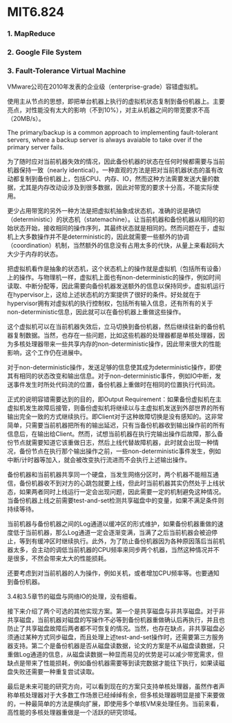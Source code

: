 # MIT6.824

### 1. MapReduce

### 2. Google File System


### 3. Fault-Tolerance Virtual Machine

VMware公司在2010年发表的企业级（enterprise-grade）容错虚拟机。

使用主从节点的思想，即把单台机器上执行的虚拟机状态复制到备份机器上。主要亮点，对性能没有太大的影响（不到10%），对主从机器之间的带宽要求不高（20MB/s）。

The primary/backup is a common approach to implementing fault-tolerant servers, where a backup server is always avaiable to take over if the primary server fails.

为了随时应对当前机器失效的情况，因此备份机器的状态在任何时候都需要与当前机器保持一致（nearly identical）。一种直观的方法是把对当前机器状态的虽有改动都复制到备份机器上，包括CPU、内存、IO，然而这种方法需要发送大量的数据，尤其是内存改动设涉及到很多数据，因此对带宽的要求十分高，不能实际使用。

更少占用带宽的另外一种方法是把虚拟机抽象成状态机，准确的说是确切（deterministic）的状态机（statemachine）。让当前机器和备份机器从相同的初始状态开始，接收相同的操作序列，其最终状态就是相同的。然而问题在于，虚拟机上大多数操作并不是deterministic的，因此就需要一些额外的协调（coordination）机制，当然额外的信息没有占用太多的代快，从量上来看起码大大少于内存的状态。

把虚拟机看作是抽象的状态机，这个状态机上的操作就是虚拟机（包括所有设备）上的操作。与物理机一样，虚拟机上面也有non-deterministic的操作，例如时间读取、中断分配等，因此需要向备份机器发送额外的信息以保持同步。虚拟机运行在hypervisor上，这给上述状态机的方案提供了很好的条件。好处就在于hypervisor拥有对虚拟机的执行控制权，包括所有输入信息，还有所有的关于non-deterministic信息，因此就可以在备份机器上重做这些操作。

这个虚拟机可以在当前机器失效后，立马切换到备份机器，然后继续往新的备份机器复制数据。当然，也存在一些问题，比如这些机器的处理器都是单核处理器，因为多核处理器带来一些共享内存的non-deterministic操作，因此带来很大的性能影响，这个工作仍在进展中。

对于non-deterministic操作，发送足够的信息使其成为deterministic操作，即使其有相同的状态改变和输出信息。对于non-deterministic事件，例如IO中断，发送事件发生时所处代码流的位置，备份机器上重做时在相同的位置执行代码流。

正式的说明容错需要达到的目的，即Output Requirement：如果备份虚拟机在主虚拟机发生故障后接管，则备份虚拟机将继续以与主虚拟机发送到外部世界的所有输出完全一致的方式继续执行。即Client对于这种故障切换是没有感知的。这非常简单，只需要当前机器把所有的输出延迟，只有当备份机器收到输出操作前的所有信息后，在输出给Client。然而，试想当前机器在执行完输出操作后故障，那么备份节点就需要知道它该重做日志，然后上线代替故障机器，此时就会出现一种情况，备份节点在执行那个输出操作之前，一些non-deterministic事件发生，例如中断/计时器等加入，就会被改变执行流进而不会执行上述输出操作。

备份机器和当前机器共享同一个硬盘，当发生网络分区时，两个机器不能相互通信，备份机器收不到对方的心跳包就要上线，但此时当前机器其实仍然处于上线状态，如果两者同时上线运行一定会出现问题，因此需要一定的机制避免这种情况。当备份机器上线之前需要test-and-set检测共享磁盘中的变量，如果不满足条件则持续等待。

当前机器与备份机器之间的Log通道以缓冲区的形式维护，如果备份机器重做的速度低于当前机器，那么Log通道一定会逐渐变满，当满了之后当前机器会被迫停止，等到有缓冲区时继续执行。此外，为了防止备份机器因为各种原因落后当前机器太多，会主动的调低当前机器的CPU频率来同步两个机器，当然这种情况并不是很多，不然会带来太大的性能损耗。

还要考虑到对当前机器的人为操作，例如关机，或者增加CPU频率等。也要通知到备份机器。

3.4和3.5章节的磁盘与网络IO的处理，没有细看。

接下来介绍了两个可选的其他实现方案。第一个是共享磁盘与非共享磁盘。对于非共享磁盘，当前机器对磁盘的写操作不必等到备份机器重做确认后再执行，并且也防止了共享磁盘故障后两者都不可恢复的情况。当然，也存在缺点，非共享磁盘必须通过某种方式同步磁盘，而且处理上述test-and-set操作时，还需要第三方服务器支持。第二个是备份机器是否从磁盘读数据，论文的方案是不从磁盘读数据，只重做Log通道的信息，从磁盘读数据一种显而易见的优势是可以减少带宽需求，但缺点是带来了性能损耗，例如备份机器需要等到读完数据才能往下执行，如果读磁盘失败还需要一种重复尝试读取。

最后是未来可能的研究方向，可以看到现在的方案只支持单核处理器，虽然作者声称单核处理器对于大多数工作场景已经绰绰有余，但多核处理器明显是接下来要做的，一种最简单的方法是横向扩展，即使用多个单核VM来处理任务。当前来看，高性能的多核处理器重做是一个活跃的研究领域。
